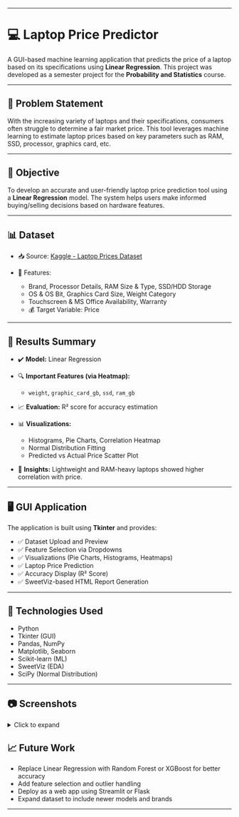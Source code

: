 
---

# 💻 Laptop Price Predictor

A GUI-based machine learning application that predicts the price of a laptop based on its specifications using **Linear Regression**. This project was developed as a semester project for the **Probability and Statistics** course.

---

## 📌 Problem Statement

With the increasing variety of laptops and their specifications, consumers often struggle to determine a fair market price. This tool leverages machine learning to estimate laptop prices based on key parameters such as RAM, SSD, processor, graphics card, etc.

---

## 🎯 Objective

To develop an accurate and user-friendly laptop price prediction tool using a **Linear Regression** model. The system helps users make informed buying/selling decisions based on hardware features.

---

## 📊 Dataset

* 📥 Source: [Kaggle - Laptop Prices Dataset](https://www.kaggle.com/datasets/anubhavgoyal10/laptop-prices-dataset)
* 📌 Features:

  * Brand, Processor Details, RAM Size & Type, SSD/HDD Storage
  * OS & OS Bit, Graphics Card Size, Weight Category
  * Touchscreen & MS Office Availability, Warranty
  * 💰 Target Variable: Price

---

## 🧪 Results Summary

* ✔️ **Model:** Linear Regression
* 🔍 **Important Features (via Heatmap):**

  * `weight`, `graphic_card_gb`, `ssd`, `ram_gb`
* 📈 **Evaluation:** R² score for accuracy estimation
* 📊 **Visualizations:**

  * Histograms, Pie Charts, Correlation Heatmap
  * Normal Distribution Fitting
  * Predicted vs Actual Price Scatter Plot
* 🧠 **Insights:** Lightweight and RAM-heavy laptops showed higher correlation with price.

---

## 🖥️ GUI Application

The application is built using **Tkinter** and provides:

* ✅ Dataset Upload and Preview
* ✅ Feature Selection via Dropdowns
* ✅ Visualizations (Pie Charts, Histograms, Heatmaps)
* ✅ Laptop Price Prediction
* ✅ Accuracy Display (R² Score)
* ✅ SweetViz-based HTML Report Generation

---

## 🧠 Technologies Used

* Python
* Tkinter (GUI)
* Pandas, NumPy
* Matplotlib, Seaborn
* Scikit-learn (ML)
* SweetViz (EDA)
* SciPy (Normal Distribution)

---

## 📷 Screenshots

<details>
<summary>Click to expand</summary>

* 📊 Heatmap showing correlation
* 📈 Histograms for top features
* 🥧 Pie charts for distributions
* 🧪 Prediction result with accuracy
* 📃 SweetViz-generated EDA report

</details>



## 📈 Future Work

* Replace Linear Regression with Random Forest or XGBoost for better accuracy
* Add feature selection and outlier handling
* Deploy as a web app using Streamlit or Flask
* Expand dataset to include newer models and brands

---
